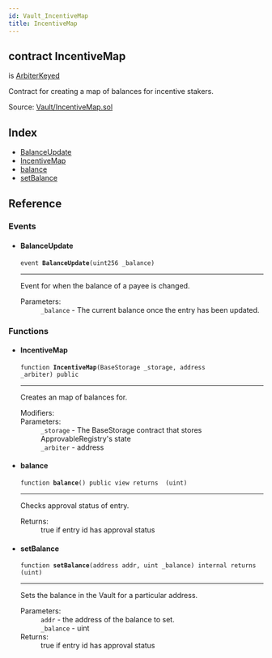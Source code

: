 ```yaml
---
id: Vault_IncentiveMap
title: IncentiveMap
---
```


<div class="contract-doc"><div class="contract"><h2 class="contract-header"><span class="contract-kind">contract</span> IncentiveMap</h2><p class="base-contracts"><span>is</span> <a href="Upgradability_ArbiterKeyed.html">ArbiterKeyed</a></p><p class="description">Contract for creating a map of balances for incentive stakers.</p><div class="source">Source: <a href="https://github.com/TallaBotChain/botchain/blob/v0.1.0/contracts/Vault/IncentiveMap.sol" target="_blank">Vault/IncentiveMap.sol</a></div></div><div class="index"><h2>Index</h2><ul><li><a href="Vault_IncentiveMap.html#BalanceUpdate">BalanceUpdate</a></li><li><a href="Vault_IncentiveMap.html#IncentiveMap">IncentiveMap</a></li><li><a href="Vault_IncentiveMap.html#balance">balance</a></li><li><a href="Vault_IncentiveMap.html#setBalance">setBalance</a></li></ul></div><div class="reference"><h2>Reference</h2><div class="events"><h3>Events</h3><ul><li><div class="item event"><span id="BalanceUpdate" class="anchor-marker"></span><h4 class="name">BalanceUpdate</h4><div class="body"><code class="signature">event <strong>BalanceUpdate</strong><span>(uint256 _balance) </span></code><hr/><div class="description"><p>Event for when the balance of a payee is changed.</p></div><dl><dt><span class="label-parameters">Parameters:</span></dt><dd><div><code>_balance</code> - The current balance once the entry has been updated.</div></dd></dl></div></div></li></ul></div><div class="functions"><h3>Functions</h3><ul><li><div class="item function"><span id="IncentiveMap" class="anchor-marker"></span><h4 class="name">IncentiveMap</h4><div class="body"><code class="signature">function <strong>IncentiveMap</strong><span>(BaseStorage _storage, address _arbiter) </span><span>public </span></code><hr/><div class="description"><p>Creates an map of balances for.</p></div><dl><dt><span class="label-modifiers">Modifiers:</span></dt><dd></dd><dt><span class="label-parameters">Parameters:</span></dt><dd><div><code>_storage</code> - The BaseStorage contract that stores ApprovableRegistry&#x27;s state</div><div><code>_arbiter</code> - address</div></dd></dl></div></div></li><li><div class="item function"><span id="balance" class="anchor-marker"></span><h4 class="name">balance</h4><div class="body"><code class="signature">function <strong>balance</strong><span>() </span><span>public </span><span>view </span><span>returns  (uint) </span></code><hr/><div class="description"><p>Checks approval status of entry.</p></div><dl><dt><span class="label-return">Returns:</span></dt><dd>true if entry id has approval status</dd></dl></div></div></li><li><div class="item function"><span id="setBalance" class="anchor-marker"></span><h4 class="name">setBalance</h4><div class="body"><code class="signature">function <strong>setBalance</strong><span>(address addr, uint _balance) </span><span>internal </span><span>returns  (uint) </span></code><hr/><div class="description"><p>Sets the balance in the Vault for a particular address.</p></div><dl><dt><span class="label-parameters">Parameters:</span></dt><dd><div><code>addr</code> - the address of the balance to set.</div><div><code>_balance</code> - uint</div></dd><dt><span class="label-return">Returns:</span></dt><dd>true if entry id has approval status</dd></dl></div></div></li></ul></div></div></div>
